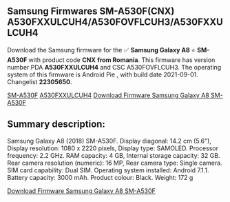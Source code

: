 <h2>Samsung Firmwares SM-A530F(CNX) A530FXXULCUH4/A530FOVFLCUH3/A530FXXULCUH4</h2>
Download the Samsung firmware for the ✅ <strong>Samsung Galaxy A8 </strong> ⭐ <strong>SM-A530F</strong> with product code <strong>CNX</strong> <strong> from Romania</strong>. This firmware has version number PDA <strong>A530FXXULCUH4</strong> and CSC A530FOVFLCUH3. The operating system of this firmware is Android Pie , with build date 2021-09-01. Changelist <strong>22305650</strong>.


[SM-A530F](https://samfirm.shop/samsung/model/SM-A530F)
[A530FXXULCUH4](https://samfirm.shop/samsung/pda/A530FXXULCUH4)
[Download Firmware Samsung Galaxy A8 SM-A530F](https://samfirm.shop/samsung/firmware/452057)
<h2>Summary description:</h2>
<p>Samsung Galaxy A8 (2018) SM-A530F. Display diagonal: 14.2 cm (5.6"), Display resolution: 1080 x 2220 pixels, Display type: SAMOLED. Processor frequency: 2.2 GHz. RAM capacity: 4 GB, Internal storage capacity: 32 GB. Rear camera resolution (numeric): 16 MP, Rear camera type: Single camera. SIM card capability: Dual SIM. Operating system installed: Android 7.1.1. Battery capacity: 3000 mAh. Product colour: Black. Weight: 172 g</p>


[Download Firmware Samsung Galaxy A8 SM-A530F](https://samfirm.shop/samsung/firmware/452057)
